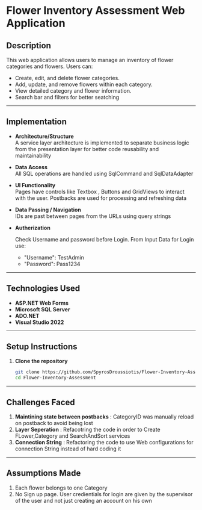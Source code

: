 # Flower Inventory Assessment Web Application

## Description

This web application allows users to manage an inventory of flower categories and flowers. Users can:
- Create, edit, and delete flower categories.
- Add, update, and remove flowers within each category.
- View detailed category and flower information.
- Search bar and filters for better seatching
  
---

## Implementation
- **Architecture/Structure**  
  A service layer architecture is implemented to separate business logic from the presentation layer for better code reusability and maintainability
  
- **Data Access**  
    All SQL operations are handled using SqlCommand and SqlDataAdapter

- **UI Functionality**  
  Pages have controls like Textbox , Buttons and GridViews to interact with the user. Postbacks are used for processing and refreshing data

- **Data Passing / Navigation**  
  IDs are past between pages from the URLs using query strings

- **Autherization**

   Check Username and password before Login. From Input Data for Login use:
    - "Username": TestAdmin
    - "Password": Pass1234

---

## Technologies Used

- **ASP.NET Web Forms**
- **Microsoft SQL Server**
- **ADO.NET**
- **Visual Studio 2022**

---

## Setup Instructions

1. **Clone the repository**
   ```bash
   git clone https://github.com/SpyrosDroussiotis/Flower-Inventory-Assessment
   cd Flower-Inventory-Assessment


---

## Challenges Faced
1. **Maintining state between postbacks** : CategoryID was manually reload on postback to avoid being lost
2. **Layer Seperation** : Refacotring the code in order to Create FLower,Category and SearchAndSort services
3. **Connection String** : Refactoring the code to use Web configurations for connection String instead of hard coding it

---


## Assumptions Made
1. Each flower belongs to one Category
2. No Sign up page. User credientials for login are given by the supervisor of the user and not just creating an account on his own


